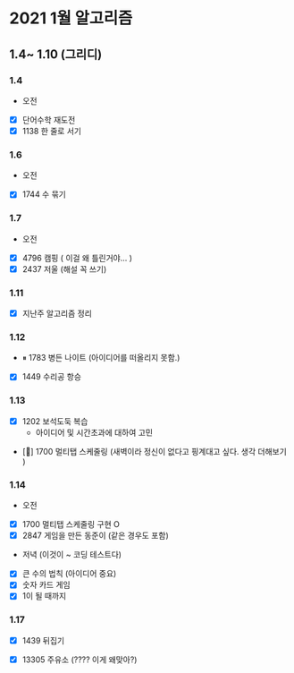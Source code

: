 # 2021 1월 알고리즘 

## 1.4~ 1.10 (그리디)

### 1.4
- 오전
- [x] 단어수학 재도전 
- [x] 1138  한 줄로 서기

### 1.6
- 오전
- [x] 1744 수 묶기

### 1.7
- 오전
- [x] 4796 캠핑 ( 이걸 왜 틀린거야... )
- [x] 2437 저울 (해설 꼭 쓰기)

### 1.11 
- [x] 지난주 알고리즘 정리

### 1.12
- ⏸ 1783 병든 나이트 (아이디어를 떠올리지 못함.)
- [x] 1449 수리공 항승

### 1.13
- [x] 1202 보석도둑 복습
    - 아이디어 및 시간초과에 대하여 고민
    
- [💢] 1700 멀티탭 스케줄링 (새벽이라 정신이 없다고 핑계대고 싶다. 생각 더해보기 )




### 1.14
- 오전 
- [x] 1700 멀티탭 스케줄링 구현 O
- [x] 2847 게임을 만든 동준이 (같은 경우도 포함)

- 저녁 (이것이 ~ 코딩 테스트다)
- [x] 큰 수의 법칙 (아이디어 중요)
- [x] 숫자 카드 게임
- [x] 1이 될 때까지

### 1.17
- [x] 1439 뒤집기 
- [x] 13305 주유소 (???? 이게 왜맞아?) 

